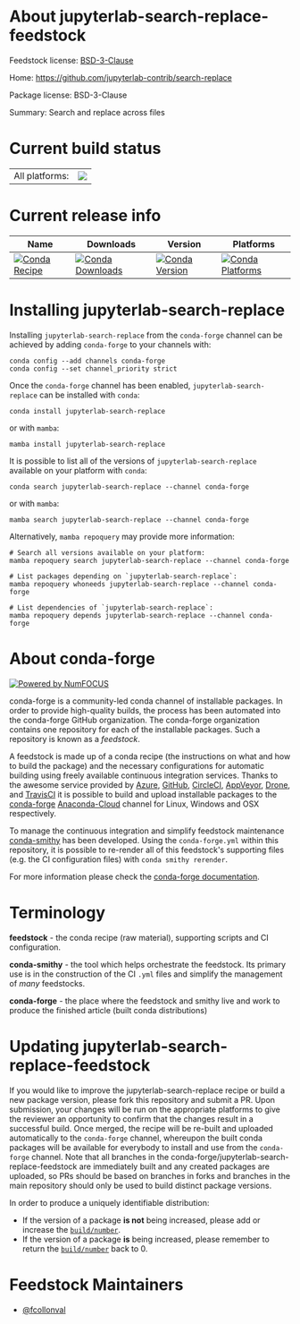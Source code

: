 About jupyterlab-search-replace-feedstock
=========================================

Feedstock license: [BSD-3-Clause](https://github.com/conda-forge/jupyterlab-search-replace-feedstock/blob/main/LICENSE.txt)

Home: https://github.com/jupyterlab-contrib/search-replace

Package license: BSD-3-Clause

Summary: Search and replace across files

Current build status
====================


<table><tr><td>All platforms:</td>
    <td>
      <a href="https://dev.azure.com/conda-forge/feedstock-builds/_build/latest?definitionId=16028&branchName=main">
        <img src="https://dev.azure.com/conda-forge/feedstock-builds/_apis/build/status/jupyterlab-search-replace-feedstock?branchName=main">
      </a>
    </td>
  </tr>
</table>

Current release info
====================

| Name | Downloads | Version | Platforms |
| --- | --- | --- | --- |
| [![Conda Recipe](https://img.shields.io/badge/recipe-jupyterlab--search--replace-green.svg)](https://anaconda.org/conda-forge/jupyterlab-search-replace) | [![Conda Downloads](https://img.shields.io/conda/dn/conda-forge/jupyterlab-search-replace.svg)](https://anaconda.org/conda-forge/jupyterlab-search-replace) | [![Conda Version](https://img.shields.io/conda/vn/conda-forge/jupyterlab-search-replace.svg)](https://anaconda.org/conda-forge/jupyterlab-search-replace) | [![Conda Platforms](https://img.shields.io/conda/pn/conda-forge/jupyterlab-search-replace.svg)](https://anaconda.org/conda-forge/jupyterlab-search-replace) |

Installing jupyterlab-search-replace
====================================

Installing `jupyterlab-search-replace` from the `conda-forge` channel can be achieved by adding `conda-forge` to your channels with:

```
conda config --add channels conda-forge
conda config --set channel_priority strict
```

Once the `conda-forge` channel has been enabled, `jupyterlab-search-replace` can be installed with `conda`:

```
conda install jupyterlab-search-replace
```

or with `mamba`:

```
mamba install jupyterlab-search-replace
```

It is possible to list all of the versions of `jupyterlab-search-replace` available on your platform with `conda`:

```
conda search jupyterlab-search-replace --channel conda-forge
```

or with `mamba`:

```
mamba search jupyterlab-search-replace --channel conda-forge
```

Alternatively, `mamba repoquery` may provide more information:

```
# Search all versions available on your platform:
mamba repoquery search jupyterlab-search-replace --channel conda-forge

# List packages depending on `jupyterlab-search-replace`:
mamba repoquery whoneeds jupyterlab-search-replace --channel conda-forge

# List dependencies of `jupyterlab-search-replace`:
mamba repoquery depends jupyterlab-search-replace --channel conda-forge
```


About conda-forge
=================

[![Powered by
NumFOCUS](https://img.shields.io/badge/powered%20by-NumFOCUS-orange.svg?style=flat&colorA=E1523D&colorB=007D8A)](https://numfocus.org)

conda-forge is a community-led conda channel of installable packages.
In order to provide high-quality builds, the process has been automated into the
conda-forge GitHub organization. The conda-forge organization contains one repository
for each of the installable packages. Such a repository is known as a *feedstock*.

A feedstock is made up of a conda recipe (the instructions on what and how to build
the package) and the necessary configurations for automatic building using freely
available continuous integration services. Thanks to the awesome service provided by
[Azure](https://azure.microsoft.com/en-us/services/devops/), [GitHub](https://github.com/),
[CircleCI](https://circleci.com/), [AppVeyor](https://www.appveyor.com/),
[Drone](https://cloud.drone.io/welcome), and [TravisCI](https://travis-ci.com/)
it is possible to build and upload installable packages to the
[conda-forge](https://anaconda.org/conda-forge) [Anaconda-Cloud](https://anaconda.org/)
channel for Linux, Windows and OSX respectively.

To manage the continuous integration and simplify feedstock maintenance
[conda-smithy](https://github.com/conda-forge/conda-smithy) has been developed.
Using the ``conda-forge.yml`` within this repository, it is possible to re-render all of
this feedstock's supporting files (e.g. the CI configuration files) with ``conda smithy rerender``.

For more information please check the [conda-forge documentation](https://conda-forge.org/docs/).

Terminology
===========

**feedstock** - the conda recipe (raw material), supporting scripts and CI configuration.

**conda-smithy** - the tool which helps orchestrate the feedstock.
                   Its primary use is in the construction of the CI ``.yml`` files
                   and simplify the management of *many* feedstocks.

**conda-forge** - the place where the feedstock and smithy live and work to
                  produce the finished article (built conda distributions)


Updating jupyterlab-search-replace-feedstock
============================================

If you would like to improve the jupyterlab-search-replace recipe or build a new
package version, please fork this repository and submit a PR. Upon submission,
your changes will be run on the appropriate platforms to give the reviewer an
opportunity to confirm that the changes result in a successful build. Once
merged, the recipe will be re-built and uploaded automatically to the
`conda-forge` channel, whereupon the built conda packages will be available for
everybody to install and use from the `conda-forge` channel.
Note that all branches in the conda-forge/jupyterlab-search-replace-feedstock are
immediately built and any created packages are uploaded, so PRs should be based
on branches in forks and branches in the main repository should only be used to
build distinct package versions.

In order to produce a uniquely identifiable distribution:
 * If the version of a package **is not** being increased, please add or increase
   the [``build/number``](https://docs.conda.io/projects/conda-build/en/latest/resources/define-metadata.html#build-number-and-string).
 * If the version of a package **is** being increased, please remember to return
   the [``build/number``](https://docs.conda.io/projects/conda-build/en/latest/resources/define-metadata.html#build-number-and-string)
   back to 0.

Feedstock Maintainers
=====================

* [@fcollonval](https://github.com/fcollonval/)

